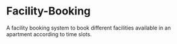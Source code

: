 # Facility-Booking
A facility booking system to book different facilities available in an apartment according to time slots.
